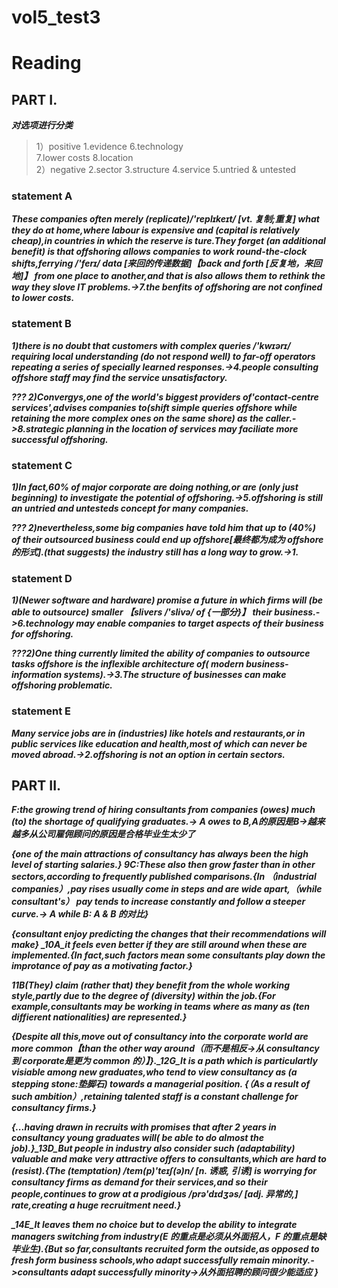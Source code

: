 # vol5_test3
# Reading
## PART I.
***对选项进行分类***
>  1）positive
     1.evidence
     6.technology  
     7.lower costs
     8.location  
>  2）negative
     2.sector
     3.structure
     4.service
     5.untried & untested

### statement A
***These companies often merely (replicate)/'replɪkeɪt/ [vt. 复制;重复] what they do at home,where labour is expensive and (capital is relatively cheap),in countries in which the reserve is ture.They forget (an additional benefit) is that offshoring allows companies to work round-the-clock shifts,ferrying /'ferɪ/ data [来回的传递数据]【back and forth [反复地，来回地]】 from one place to another,and that is also allows them to rethink the way they slove IT problems.->7.the benfits of offshoring are not confined to lower costs.***

### statement B
***1)there is no doubt that customers with complex queries /'kwɪərɪ/ requiring local understanding (do not respond well) to far-off operators repeating a series of specially learned responses.->4.people consulting offshore staff may find the service unsatisfactory.***

***??? 2)Convergys,one of the world's biggest providers of'contact-centre services',advises companies to(shift simple queries offshore while retaining the more complex ones on the same shore) as the caller.->8.strategic planning in the location of services may faciliate more successful offshoring.***

### statement C
***1)In fact,60% of major corporate are doing nothing,or are (only just beginning) to investigate the potential of offshoring.->5.offshoring is still an untried and untesteds concept for many companies.***

***??? 2)nevertheless,some big companies have told him that up to (40%) of their outsourced business could end up offshore[最终都为成为 offshore 的形式].(that suggests) the industry still has a long way to grow.->1.***

### statement D
***1)(Newer software and hardware) promise a future in which firms will (be able to outsource) smaller 【slivers /'slivə/ of {一部分}】 their business.->6.technology may enable companies to target aspects of their business for offshoring.***

***???2)One thing currently limited the ability of companies to outsource tasks offshore is the inflexible architecture of( modern business-information systems).->3.The structure of businesses can make offshoring problematic.***

### statement E
***Many service jobs are in (industries) like hotels and restaurants,or in public services like education and health,most of which can never be moved abroad.->2.offshoring is not an option in certain sectors.***

## PART II.
***F:the growing trend of hiring consultants from companies (owes) much (to) the shortage of qualifying graduates.-> A owes to B,A的原因是B->越来越多从公司雇佣顾问的原因是合格毕业生太少了***

***{one of the main attractions of consultancy has always been the high level of starting salaries.} _9C_:These also then grow faster than in other sectors,according to frequently published comparisons.{In （industrial companies）,pay rises usually come in steps and are wide apart,（while consultant's） pay tends to increase constantly and follow a steeper curve.-> A while B:  A & B 的对比}***

***{consultant enjoy predicting the changes that their recommendations will make} _10A_it feels even better if they are still around when these are implemented.{In fact,such factors mean some consultants play down the improtance of pay as a motivating factor.}***

***_11B_(They) claim (rather that) they benefit from the whole working style,partly due to the degree of (diversity) within the job.{For example,consultants may be working in teams where as many as (ten diffierent nationalities) are represented.}***

***{Despite all this,move out of consultancy into the corporate world are more common【than the other way around（而不是相反->从 consultancy到 corporate是更为 common 的）】}._12G_It is a path which is particulartly visiable among new graduates,who tend to view consultancy as (a stepping stone:垫脚石) towards a managerial position. {（As a result of such ambition）,retaining talented staff is a constant challenge for consultancy firms.}***

***{...having drawn in recruits with promises that after 2 years in consultancy young graduates will( be able to do almost the job).}_13D_But people in industry also consider such (adaptability) valuable and make very attractive offers to consultants,which are hard to (resist).{The (temptation) /tem(p)'teɪʃ(ə)n/ [n. 诱惑, 引诱] is worrying for consultancy firms as demand for their services,and so their people,continues to grow at a prodigious /prə'dɪdʒəs/ [adj. 异常的,] rate,creating a huge recruitment need.}***

***_14E_It leaves them no choice but to develop the ability to integrate managers switching from industry(E 的重点是必须从外面招人，F 的重点是缺毕业生).{But so far,consultants recruited form the outside,as opposed to fresh form business schools,who adapt successfully remain minority.->consultants adapt successfully minority->从外面招聘的顾问很少能适应 }***






